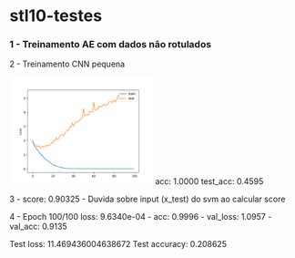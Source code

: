 # stl10-testes

### 1 -  Treinamento AE com dados não rotulados

2 - Treinamento CNN pequena 

<img src="cnn_pequena.png" width="50%" height="50%"/>
acc: 1.0000 
test_acc: 0.4595

3 - score: 0.90325 - Duvida sobre input (x_test) do svm ao calcular score

4 - Epoch 100/100 loss: 9.6340e-04 - acc: 0.9996 - val_loss: 1.0957 - val_acc: 0.9135

Test loss: 11.469436004638672
Test accuracy: 0.208625



